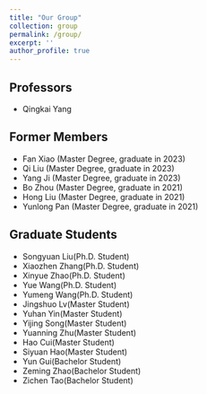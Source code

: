 ```yaml
---
title: "Our Group"
collection: group
permalink: /group/
excerpt: ''
author_profile: true
---
```

## Professors 
* Qingkai Yang

## Former Members

* Fan Xiao (Master Degree, graduate in 2023)
* Qi Liu (Master Degree, graduate in 2023)
* Yang Ji (Master Degree, graduate in 2023)
* Bo Zhou (Master Degree, graduate in 2021)
* Hong Liu (Master Degree, graduate in 2021)
* Yunlong Pan (Master Degree, graduate in 2021)

## Graduate Students

* Songyuan Liu(Ph.D. Student)
* Xiaozhen Zhang(Ph.D. Student)
* Xinyue Zhao(Ph.D. Student)
* Yue Wang(Ph.D. Student)
* Yumeng Wang(Ph.D. Student)
* Jingshuo Lv(Master Student)
* Yuhan Yin(Master Student)
* Yijing Song(Master Student)
* Yuanning Zhu(Master Student)
* Hao Cui(Master Student)
* Siyuan Hao(Master Student)
* Yun Gui(Bachelor Student)
* Zeming Zhao(Bachelor Student)
* Zichen Tao(Bachelor Student)
 
